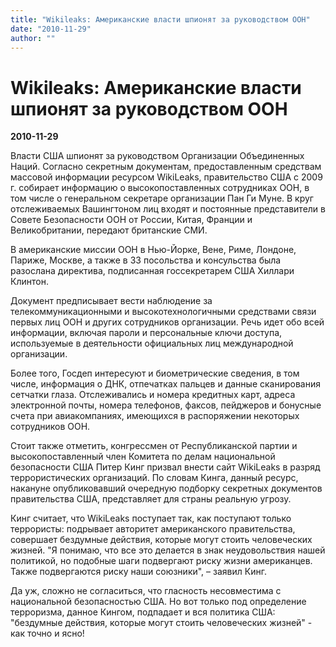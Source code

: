 ```yaml
---
title: "Wikileaks: Американские власти шпионят за руководством ООН"
date: "2010-11-29"
author: ""
---
```


# Wikileaks: Американские власти шпионят за руководством ООН

**2010-11-29** 

Власти США шпионят за руководством Организации Объединенных Наций. Согласно секретным документам, предоставленным средствам массовой информации ресурсом WikiLeaks, правительство США с 2009 г. собирает информацию о высокопоставленных сотрудниках ООН, в том числе о генеральном секретаре организации Пан Ги Муне. В круг отслеживаемых Вашингтоном лиц входят и постоянные представители в Совете Безопасности ООН от России, Китая, Франции и Великобритании, передают британские СМИ.



В американские миссии ООН в Нью-Йорке, Вене, Риме, Лондоне, Париже, Москве, а также в 33 посольства и консульства была разослана директива, подписанная госсекретарем США Хиллари Клинтон.



Документ предписывает вести наблюдение за телекоммуникационными и высокотехнологичными средствами связи первых лиц ООН и других сотрудников организации. Речь идет обо всей информации, включая пароли и персональные ключи доступа, используемые в деятельности официальных лиц международной организации.



Более того, Госдеп интересуют и биометрические сведения, в том числе, информация о ДНК, отпечатках пальцев и данные сканирования сетчатки глаза. Отслеживались и номера кредитных карт, адреса электронной почты, номера телефонов, факсов, пейджеров и бонусные счета при авиакомпаниях, имеющихся в распоряжении некоторых сотрудников ООН.



Стоит также отметить, конгрессмен от Республиканской партии и высокопоставленный член Комитета по делам национальной безопасности США Питер Кинг призвал внести сайт WikiLeaks в разряд террористических организаций. По словам Кинга, данный ресурс, накануне опубликовавший очередную подборку секретных документов правительства США, представляет для страны реальную угрозу.



Кинг считает, что WikiLeaks поступает так, как поступают только террористы: подрывает авторитет американского правительства, совершает бездумные действия, которые могут стоить человеческих жизней. "Я понимаю, что все это делается в знак неудовольствия нашей политикой, но подобные шаги подвергают риску жизни американцев. Также подвергаются риску наши союзники", – заявил Кинг.



Да уж, сложно не согласиться, что гласность несовместима с национальной безопасностью США. Но вот только под определение терроризма, данное Кингом, подпадает и вся политика США: "бездумные действия, которые могут стоить человеческих жизней" - как точно и ясно!